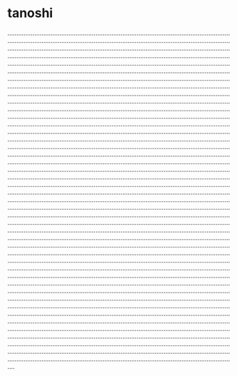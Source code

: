 # tanoshi
....................................................................................................................................................................................................................................................................................................................................................................................................................................................................................................................................................................................................................................................................................................................................................................................................................................................................................................................................................................................................................................................................................................................................................................................................................................................................................................................................................................................................................................................................................................................................................................................................................................................................................................................................................................................................................................................................................................................................................................................................................................................................................................................................................................................................................................................................................................................................................................................................................................................................................................................................................................................................................................................................................................................................................................................................................................................................................................................................................................................................................................................................................................................................................................................................................................................................................................................................................................................................................................................................................................................................................................................................................................................................................................................................................................................................................................................................................................................................................................................................................................................................................................................................................................................................................................................................................................................................................................................................................................................................................................................................................................................................................................................................................................................................................................................................................................................................................................................................................................................................................................................................................................................................................................................................................................................................................................................................................................................................................................................................................................................................................................................................................................................................................